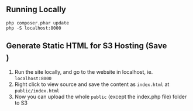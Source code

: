 ## Running Locally

```
php composer.phar update
php -S localhost:8000
```

## Generate Static HTML for S3 Hosting (Save $$$$)
1. Run the site locally, and go to the website in localhost, ie. `localhost:8000`
2. Right click to view source and save the content as `index.html` at `public/index.html`
3. Now you can upload the whole `public` (except the index.php file) folder to S3